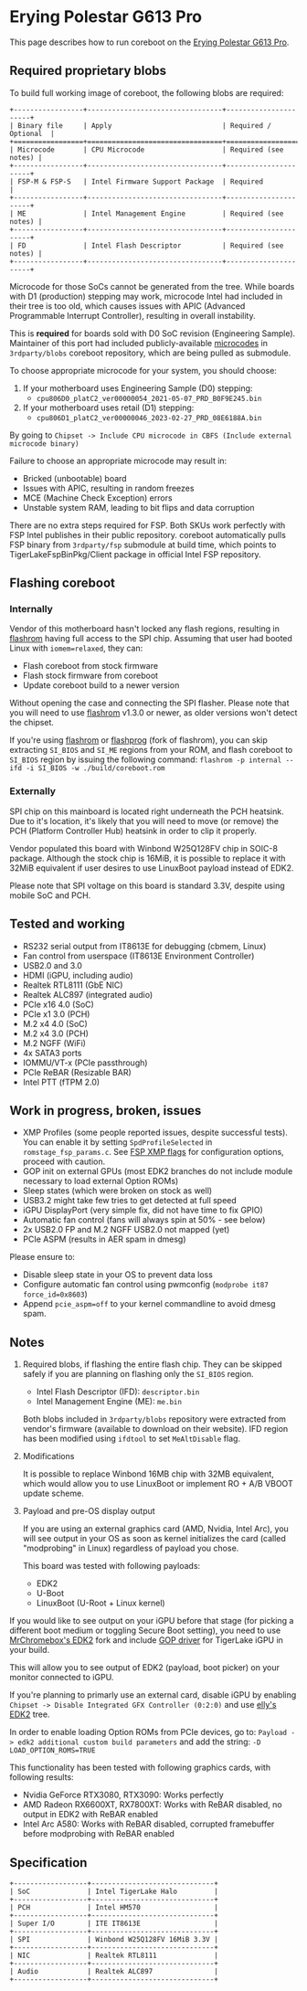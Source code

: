 # Erying Polestar G613 Pro

This page describes how to run coreboot on the [Erying Polestar G613 Pro].

## Required proprietary blobs

To build full working image of coreboot, the following blobs are required:

```{eval-rst}
+-----------------+---------------------------------+----------------------+
| Binary file     | Apply                           | Required / Optional  |
+=================+=================================+======================+
| Microcode       | CPU Microcode                   | Required (see notes) |
+-----------------+---------------------------------+----------------------+
| FSP-M & FSP-S   | Intel Firmware Support Package  | Required             |
+-----------------+---------------------------------+----------------------+
| ME              | Intel Management Engine         | Required (see notes) |
+-----------------+---------------------------------+----------------------+
| FD              | Intel Flash Descriptor          | Required (see notes) |
+-----------------+---------------------------------+----------------------+
```

Microcode for those SoCs cannot be generated from the tree.
While boards with D1 (production) stepping may work, microcode Intel had
included in their tree is too old, which causes issues with APIC
(Advanced Programmable Interrupt Controller), resulting in overall instability.

This is **required** for boards sold with D0 SoC revision (Engineering Sample).
Maintainer of this port had included publicly-available [microcodes] in
`3rdparty/blobs` coreboot repository, which are being pulled as submodule.

To choose appropriate microcode for your system, you should choose:
1. If your motherboard uses Engineering Sample (D0) stepping:
	- `cpu806D0_platC2_ver00000054_2021-05-07_PRD_B0F9E245.bin`
2. If your motherboard uses retail (D1) stepping:
	- `cpu806D1_platC2_ver00000046_2023-02-27_PRD_08E6188A.bin`

By going to `Chipset -> Include CPU microcode in CBFS
(Include external microcode binary)`

Failure to choose an appropriate microcode may result in:
- Bricked (unbootable) board
- Issues with APIC, resulting in random freezes
- MCE (Machine Check Exception) errors
- Unstable system RAM, leading to bit flips and data corruption

There are no extra steps required for FSP.
Both SKUs work perfectly with FSP Intel publishes in their public repository.
coreboot automatically pulls FSP binary from `3rdparty/fsp` submodule
at build time, which points to TigerLakeFspBinPkg/Client package in
official Intel FSP repository.

## Flashing coreboot

### Internally

Vendor of this motherboard hasn't locked any flash regions, resulting in
[flashrom] having full access to the SPI chip.
Assuming that user had booted Linux with `iomem=relaxed`, they can:
- Flash coreboot from stock firmware
- Flash stock firmware from coreboot
- Update coreboot build to a newer version

Without opening the case and connecting the SPI flasher.
Please note that you will need to use [flashrom] v1.3.0 or newer,
as older versions won't detect the chipset.

If you're using [flashrom] or [flashprog] (fork of flashrom), you can
skip extracting `SI_BIOS` and `SI_ME` regions from your ROM, and flash
coreboot to `SI_BIOS` region by issuing the following command:
`flashrom -p internal --ifd -i SI_BIOS -w ./build/coreboot.rom`

### Externally

SPI chip on this mainboard is located right underneath the PCH heatsink.
Due to it's location, it's likely that you will need to move (or remove)
the PCH (Platform Controller Hub) heatsink in order to clip it properly.

Vendor populated this board with Winbond W25Q128FV chip in SOIC-8 package.
Although the stock chip is 16MiB, it is possible to replace it with 32MiB
equivalent if user desires to use LinuxBoot payload instead of EDK2.

Please note that SPI voltage on this board is standard 3.3V,
despite using mobile SoC and PCH.

## Tested and working

- RS232 serial output from IT8613E for debugging (cbmem, Linux)
- Fan control from userspace (IT8613E Environment Controller)
- USB2.0 and 3.0
- HDMI (iGPU, including audio)
- Realtek RTL8111 (GbE NIC)
- Realtek ALC897 (integrated audio)
- PCIe x16 4.0 (SoC)
- PCIe x1 3.0 (PCH)
- M.2 x4 4.0 (SoC)
- M.2 x4 3.0 (PCH)
- M.2 NGFF (WiFi)
- 4x SATA3 ports
- IOMMU/VT-x (PCIe passthrough)
- PCIe ReBAR (Resizable BAR)
- Intel PTT (fTPM 2.0)

## Work in progress, broken, issues

- XMP Profiles (some people reported issues, despite successful tests).
You can enable it by setting `SpdProfileSelected` in `romstage_fsp_params.c`.
See [FSP XMP flags] for configuration options, proceed with caution.
- GOP init on external GPUs (most EDK2 branches do not include module
necessary to load external Option ROMs)
- Sleep states (which were broken on stock as well)
- USB3.2 might take few tries to get detected at full speed
- iGPU DisplayPort (very simple fix, did not have time to fix GPIO)
- Automatic fan control (fans will always spin at 50% - see below)
- 2x USB2.0 FP and M.2 NGFF USB2.0 not mapped (yet)
- PCIe ASPM (results in AER spam in dmesg)

Please ensure to:
- Disable sleep state in your OS to prevent data loss
- Configure automatic fan control using pwmconfig
(`modprobe it87 force_id=0x8603`)
- Append `pcie_aspm=off` to your kernel commandline to avoid dmesg spam.

## Notes

1. Required blobs, if flashing the entire flash chip.
   They can be skipped safely if you are planning on flashing
   only the `SI_BIOS` region.
    - Intel Flash Descriptor (IFD): `descriptor.bin`
    - Intel Management Engine (ME): `me.bin`

    Both blobs included in `3rdparty/blobs` repository were extracted
    from vendor's firmware (available to download on their website).
    IFD region has been modified using `ifdtool` to set
    `MeAltDisable` flag.

2. Modifications

    It is possible to replace Winbond 16MB chip with 32MB equivalent,
    which would allow you to use LinuxBoot or implement
    RO + A/B VBOOT update scheme.

3. Payload and pre-OS display output

    If you are using an external graphics card (AMD, Nvidia, Intel Arc),
    you will see output in your OS as soon as kernel initializes the
    card (called "modprobing" in Linux) regardless of payload you chose.

    This board was tested with following payloads:
    - EDK2
    - U-Boot
    - LinuxBoot (U-Root + Linux kernel)

If you would like to see output on your iGPU before that stage
(for picking a different boot medium or toggling Secure Boot setting),
you need to use [MrChromebox's EDK2] fork and include [GOP driver] for
TigerLake iGPU in your build.

This will allow you to see output of EDK2 (payload, boot picker)
on your monitor connected to iGPU.

If you're planning to primarly use an external card, disable iGPU by
enabling `Chipset -> Disable Integrated GFX Controller (0:2:0)`
and use [elly's EDK2] tree.

In order to enable loading Option ROMs from PCIe devices, go to:
`Payload -> edk2 additional custom build parameters`
and add the string: `-D LOAD_OPTION_ROMS=TRUE`

This functionality has been tested with following graphics cards,
with following results:
- Nvidia GeForce RTX3080, RTX3090: Works perfectly
- AMD Radeon RX6600XT, RX7800XT: Works with ReBAR disabled,
no output in EDK2 with ReBAR enabled
- Intel Arc A580: Works with ReBAR disabled,
corrupted framebuffer before modprobing with ReBAR enabled

## Specification

```{eval-rst}
+------------------+------------------------------+
| SoC              | Intel TigerLake Halo         |
+------------------+------------------------------+
| PCH              | Intel HM570                  |
+------------------+------------------------------+
| Super I/O        | ITE IT8613E                  |
+------------------+------------------------------+
| SPI              | Winbond W25Q128FV 16MiB 3.3V |
+------------------+------------------------------+
| NIC              | Realtek RTL8111              |
+------------------+------------------------------+
| Audio            | Realtek ALC897               |
+------------------+------------------------------+
```

[Erying Polestar G613 Pro]: https://www.erying.cc/products-detail/id-97.html
[microcodes]: https://github.com/platomav/CPUMicrocodes/tree/master/Intel
[FSP XMP Flags]: https://github.com/intel/FSP/blob/master/TigerLakeFspBinPkg/Client/Include/FspmUpd.h#L586-L591
[MrChromebox's EDK2]: https://github.com/MrChromebox/edk2
[elly's EDK2]: https://github.com/ellyq/edk2
[GOP driver]: https://github.com/MrChromebox/blobs/blob/master/soc/intel/tgl/IntelGopDriver.efi
[flashrom]: https://flashrom.org/
[flashprog]: https://flashprog.org/wiki/Flashprog
